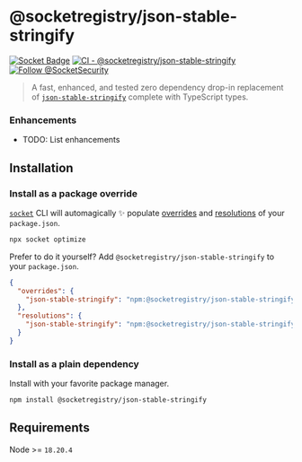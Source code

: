 # @socketregistry/json-stable-stringify

[![Socket Badge](https://socket.dev/api/badge/npm/package/@socketregistry/json-stable-stringify)](https://socket.dev/npm/package/@socketregistry/json-stable-stringify)
[![CI - @socketregistry/json-stable-stringify](https://github.com/SocketDev/socket-registry/actions/workflows/test.yml/badge.svg)](https://github.com/SocketDev/socket-registry/actions/workflows/test.yml)
[![Follow @SocketSecurity](https://img.shields.io/twitter/follow/SocketSecurity?style=social)](https://twitter.com/SocketSecurity)

> A fast, enhanced, and tested zero dependency drop-in replacement of
> [`json-stable-stringify`](https://socket.dev/npm/package/json-stable-stringify)
> complete with TypeScript types.

### Enhancements

- TODO: List enhancements

## Installation

### Install as a package override

[`socket`](https://socket.dev/npm/package/socket) CLI will automagically ✨
populate
[overrides](https://docs.npmjs.com/cli/v9/configuring-npm/package-json#overrides)
and [resolutions](https://yarnpkg.com/configuration/manifest#resolutions) of
your `package.json`.

```sh
npx socket optimize
```

Prefer to do it yourself? Add `@socketregistry/json-stable-stringify` to your
`package.json`.

```json
{
  "overrides": {
    "json-stable-stringify": "npm:@socketregistry/json-stable-stringify@^1"
  },
  "resolutions": {
    "json-stable-stringify": "npm:@socketregistry/json-stable-stringify@^1"
  }
}
```

### Install as a plain dependency

Install with your favorite package manager.

```sh
npm install @socketregistry/json-stable-stringify
```

## Requirements

Node >= `18.20.4`
